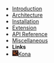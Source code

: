 - [Introduction](introduction)
- [Architecture](architecture)
- [Installation](installation)
- [Extension](extension)
- [API Reference](api)
- [Miscellaneous](miscellaneous)
- **Links**
- [![Kona](images/kona.png)Kona](https://www.kona.com/#!/projects/129727)
